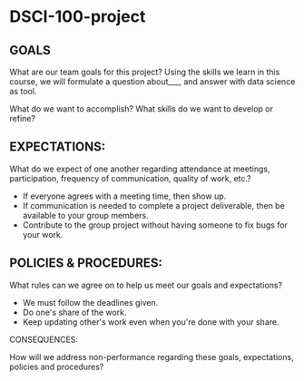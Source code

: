 # DSCI-100-project

## GOALS

What are our team goals for this project?
Using the skills we learn in this course, we will formulate a question about___, and answer with data science as tool.


What do we want to accomplish?
What skills do we want to develop or refine?
## EXPECTATIONS:

What do we expect of one another regarding attendance at meetings, participation, frequency of communication, quality of work, etc.?


- If everyone agrees with a meeting time, then show up.
- If communication is needed to complete a project deliverable, then be available to your group members.
- Contribute to the group project without having someone to fix bugs for your work.


## POLICIES & PROCEDURES:

What rules can we agree on to help us meet our goals and expectations?

- We must follow the deadlines given.
- Do one's share of the work.
- Keep updating other's work even when you're done with your share.

CONSEQUENCES:

How will we address non-performance regarding these goals, expectations, policies and procedures?
